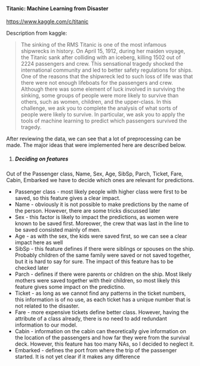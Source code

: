 <h4>Titanic: Machine Learning from Disaster</h4>

https://www.kaggle.com/c/titanic

Description from kaggle:
>The sinking of the RMS Titanic is one of the most infamous shipwrecks in history.  On April 15, 1912, during her maiden voyage, the Titanic sank after colliding with an iceberg, killing 1502 out of 2224 passengers and crew. This sensational tragedy shocked the international community and led to better safety regulations for ships. One of the reasons that the shipwreck led to such loss of life was that there were not enough lifeboats for the passengers and crew. Although there was some element of luck involved in surviving the sinking, some groups of people were more likely to survive than others, such as women, children, and the upper-class. In this challenge, we ask you to complete the analysis of what sorts of people were likely to survive. In particular, we ask you to apply the tools of machine learning to predict which passengers survived the tragedy.

After reviewing the data, we can see that a lot of preprocessing can be made. The major ideas that were implemented here are described below.

1. <h5>Deciding on features</h5>
Out of the Passenger class, Name, Sex, Age, SibSp, Parch,	Ticket,	Fare,	Cabin, Embarked we have to decide which ones are relevant for predictions.
* Passenger class - most likely people with higher class were first to be saved, so this feature gives a clear impact.
* Name - obviously it is not possible to make predictions by the name of the person. However, there are some tricks discussed later
* Sex - this factor is likely to impact the predictions, as women were known to be saved first. Moreower, the crew that was last in the line to be saved consisted mainly of men.
* Age - as with the sex, the kids were saved first, so we can see a clear impact here as well
* SibSp - this feature defines if there were siblings or spouses on the ship. Probably children of the same family were saved or not saved together, but it is hard to say for sure. The impact of this feature has to be checked later
* Parch - defines if there were parents or children on the ship. Most likely mothers were saved together with their children, so most likely this feature gives some impact on the predictino.
* Ticket - as long as we cannot find any patterns in the ticket numbers, this information is of no use, as each ticket has a unique number that is not related to the disaster.
* Fare - more expensive tickets define better class. However, having the attribute of a class already, there is no need to add redundant information to our model.
* Cabin - information on the cabin can theoretically give information on the location of the passengers and how far they were from the survival deck. However, this feature has too many NAs, so I decided to neglect it.
* Embarked - defines the port from where the trip of the passenger started. It is not yet clear if it makes any difference
